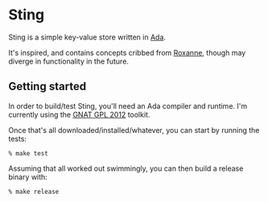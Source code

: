 # Sting

Sting is a simple key-value store written in
[Ada](https://en.wikipedia.org/wiki/Ada_(programming_language)).

It's inspired, and contains concepts cribbed from
[Roxanne](https://github.com/rothrock/Roxanne), though may diverge in
functionality in the future.



## Getting started

In order to build/test Sting, you'll need an Ada compiler and runtime. I'm
currently using the [GNAT GPL 2012](http://libre.adacore.com/download/)
toolkit.

Once that's all downloaded/installed/whatever, you can start by running the
tests:

```
% make test
```

Assuming that all worked out swimmingly, you can then build a release binary
with:

```
% make release
```
